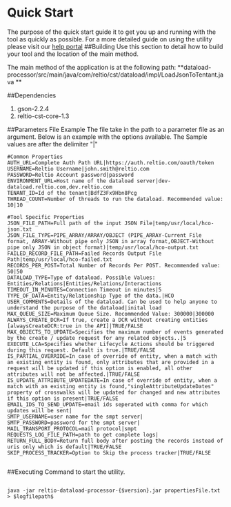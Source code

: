 # Quick Start 
The purpose of the quick start guide it to get you up and running with the tool as quickly as possible. For a more detailed guide on using the utility please visit our [help portal](https://help.reltio.com/index.html#integrations/dataload.html)
##Building
Use this section to detail how to build your tool and the location of the main method.

The main method of the application is at the following path:
**dataload-processor/src/main/java/com/reltio/cst/dataload/impl/LoadJsonToTentant.java **

##Dependencies 

1. gson-2.2.4
2. reltio-cst-core-1.3


##Parameters File Example
The file take in the path to a parameter file as an argument. Below is an example with the options available.
The Sample values are after the delimiter "|" 
```
#Common Properties
AUTH_URL=Complete Auth Path URL|https://auth.reltio.com/oauth/token
USERNAME=Reltio Username|john.smith@reltio.com
PASSWORD=Reltio Account password|password
ENVIRONMENT_URL=Host name of the dataload server|dev-dataload.reltio.com,dev.reltio.com
TENANT_ID=Id of the tenant|BdfZ3Fx9Hbn8Pcg
THREAD_COUNT=Number of threads to run the dataload. Recommended value: 10|10

#Tool Specific Properties
JSON_FILE_PATH=Full path of the input JSON File|temp/usr/local/hco-json.txt
JSON_FILE_TYPE=PIPE_ARRAY/ARRAY/OBJECT (PIPE_ARRAY-Current File format, ARRAY-Without pipe only JSON in array format,OBJECT-Without pipe only JSON in object format)|temp/usr/local/hco-output.txt
FAILED_RECORD_FILE_PATH=Failed Records Output File Path|temp/usr/local/hco-failed.txt
RECORDS_PER_POST=Total Number of Records Per POST. Recommended value: 50|50
DATALOAD_TYPE=Type of dataload. Possible Values: Entities/Relations|Entities/Relations/Interactions
TIMEOUT_IN_MINUTES=Connection Timeout in minutes|5
TYPE_OF_DATA=Entity/Relationship Type of the data.|HCO
USER_COMMENTS=Details of the dataload. Can be used to help anyone to understand the purpose of the dataload|inital load
MAX_QUEUE_SIZE=Maximum Queue Size. Recommended Value: 300000|300000
ALWAYS_CREATE_DCR=If true, create a DCR without creating entities [alwaysCreateDCR:true in the API]|TRUE/FALSE
MAX_OBJECTS_TO_UPDATE=Specifies the maximum number of events generated by the create / update request for any related objects..|5
EXECUTE_LCA=Specifies whether Lifecycle Actions should be triggered during this request. Default is true.|TRUE/FALSE
IS_PARTIAL_OVERRIDE=In case of override of entity, when a match with an existing entity is found, only attributes that are provided in a request will be updated if this option is enabled, all other attributes will not be affected.|TRUE/FALSE
IS_UPDATE_ATTRIBUTE_UPDATEDATE=In case of override of entity, when a match with an existing entity is found,"singleAttributeUpdateDates" property of crosswalks will be updated for changed and new attributes if this option is present|TRUE/FALSE
EMAIL_IDS_TO_SEND_UPDATE=email ids seperated with comma for which updates will be sent|
SMTP_USERNAME=user name for the smpt server|
SMTP_PASSWORD=password for the smpt server|
MAIL_TRANSPORT_PROTOCOL=mail protocol|smpt
REQUESTS_LOG_FILE_PATH=path to get complete logs|
RETURN_FULL_BODY=Return full body after posting the records instead of uris only which is default|TRUE/FALSE
SKIP_PROCESS_TRACKER=Option to Skip the process tracker|TRUE/FALSE


```
##Executing
Command to start the utility.
```

java -jar reltio-dataload-processor-{$version}.jar propertiesFile.txt > $logfilepath$


```